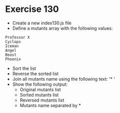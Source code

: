 # Exercise 130

- Create a new index130.js file
- Define a mutants array with the following values:

```
Professor X
Cyclops
Iceman
Angel
Beast
Phoenix
```

- Sort the list
- Reverse the sorted list
- Join all mutants name using the following text: '\* '
- Show the following output:
  - Original mutants list
  - Sorted mutants list
  - Reversed mutants list
  - Mutants name separated by \*
